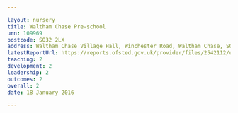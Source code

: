 ```yaml
---

layout: nursery
title: Waltham Chase Pre-school
urn: 109969
postcode: SO32 2LX
address: Waltham Chase Village Hall, Winchester Road, Waltham Chase, SOUTHAMPTON, SO32 2LX
latestReportUrl: https://reports.ofsted.gov.uk/provider/files/2542112/urn/109969.pdf
teaching: 2
development: 2
leadership: 2
outcomes: 2
overall: 2
date: 18 January 2016

---
```

